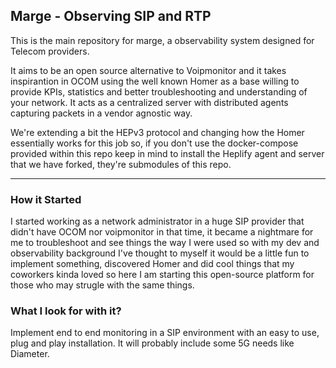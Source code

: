 ## Marge - Observing SIP and RTP

This is the main repository for marge, a observability system designed for Telecom providers.

It aims to be an open source alternative to Voipmonitor and it takes inspirantion in OCOM using the well known Homer as a base willing to provide KPIs, statistics and better troubleshooting and understanding of your network. It acts as a centralized server with distributed agents capturing packets in a vendor agnostic way.

We're extending a bit the HEPv3 protocol and changing how the Homer essentially works for this job so, if you don't use the docker-compose provided within this repo keep in mind to install the Heplify agent and server that we have forked, they're submodules of this repo.

---------------------------------------------------------

### How it Started
I started working as a network administrator in a huge SIP provider that didn't have OCOM nor voipmonitor in that time, it became a nightmare for me to troubleshoot and see things the way I were used so with my dev and observability background I've thought to myself it would be a little fun to implement something, discovered Homer and did cool things that my coworkers kinda loved so here I am starting this open-source platform for those who may strugle with the same things.  

### What I look for with it?
Implement end to end monitoring in a SIP environment with an easy to use, plug and play installation. It will probably include some 5G needs like Diameter.